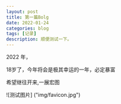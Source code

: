```yaml
---
layout: post
title: 第一篇Bolg
date: 2022-01-24
categories: blog
tags: [记录]
description: 顺便测试一下。
---
```


2022 年，

18岁了，今年将会是极其幸运的一年，必定暴富

希望继往开来,一展宏图

![测试图片]
("img/favicon.jpg")








